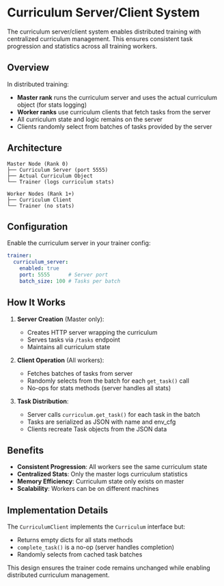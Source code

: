 # Curriculum Server/Client System

The curriculum server/client system enables distributed training with centralized curriculum management. This ensures consistent task progression and statistics across all training workers.

## Overview

In distributed training:
- **Master rank** runs the curriculum server and uses the actual curriculum object (for stats logging)
- **Worker ranks** use curriculum clients that fetch tasks from the server
- All curriculum state and logic remains on the server
- Clients randomly select from batches of tasks provided by the server

## Architecture

```
Master Node (Rank 0)
├── Curriculum Server (port 5555)
├── Actual Curriculum Object
└── Trainer (logs curriculum stats)

Worker Nodes (Rank 1+)
├── Curriculum Client
└── Trainer (no stats)
```

## Configuration

Enable the curriculum server in your trainer config:

```yaml
trainer:
  curriculum_server:
    enabled: true
    port: 5555      # Server port
    batch_size: 100 # Tasks per batch
```

## How It Works

1. **Server Creation** (Master only):
   - Creates HTTP server wrapping the curriculum
   - Serves tasks via `/tasks` endpoint
   - Maintains all curriculum state

2. **Client Operation** (All workers):
   - Fetches batches of tasks from server
   - Randomly selects from the batch for each `get_task()` call
   - No-ops for stats methods (server handles all stats)

3. **Task Distribution**:
   - Server calls `curriculum.get_task()` for each task in the batch
   - Tasks are serialized as JSON with name and env_cfg
   - Clients recreate Task objects from the JSON data

## Benefits

- **Consistent Progression**: All workers see the same curriculum state
- **Centralized Stats**: Only the master logs curriculum statistics
- **Memory Efficiency**: Curriculum state only exists on master
- **Scalability**: Workers can be on different machines

## Implementation Details

The `CurriculumClient` implements the `Curriculum` interface but:
- Returns empty dicts for all stats methods
- `complete_task()` is a no-op (server handles completion)
- Randomly selects from cached task batches

This design ensures the trainer code remains unchanged while enabling distributed curriculum management.